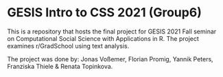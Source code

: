 # GESIS Intro to CSS 2021 (Group6)

This is a repository that hosts the final project for GESIS 2021 Fall seminar on Computational Social Science with Applications in R. 
The project examines r/GradSchool using text analysis. 

The project was done by: Jonas Voßemer, Florian Promig, Yannik Peters, Franziska Thiele & Renata Topinkova. 
